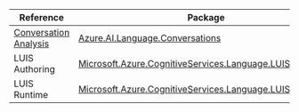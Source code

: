 | Reference | Package | Source |
|---|---|---|
|[Conversation Analysis](ai.language.conversations-readme.md)|[Azure.AI.Language.Conversations](https://www.nuget.org/packages/Azure.AI.Language.Conversations)|[Github](https://github.com/Azure/azure-sdk-for-net/blob/main/sdk/cognitivelanguage/Azure.AI.Language.Conversations)|
|LUIS Authoring|[Microsoft.Azure.CognitiveServices.Language.LUIS.Authoring](https://www.nuget.org/packages/Microsoft.Azure.CognitiveServices.Language.LUIS.Authoring)|[Github](https://github.com/Azure/azure-sdk-for-net)|
|LUIS Runtime|[Microsoft.Azure.CognitiveServices.Language.LUIS.Runtime](https://www.nuget.org/packages/Microsoft.Azure.CognitiveServices.Language.LUIS.Runtime)|[Github](https://github.com/Azure/azure-sdk-for-net)|

